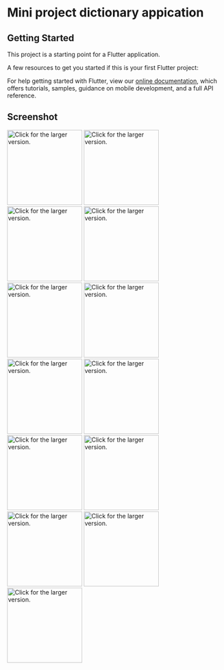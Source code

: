 # Mini project dictionary appication

## Getting Started

This project is a starting point for a Flutter application.

A few resources to get you started if this is your first Flutter project:

For help getting started with Flutter, view our
[online documentation](https://flutter.dev/docs), which offers tutorials,
samples, guidance on mobile development, and a full API reference.

## Screenshot
<a href="https://drive.google.com/uc?export=view&id=1RUcBdbJlIW6Y15ORSGyK8zLpp39gS5Z6"><img src="https://drive.google.com/uc?export=view&id=1RUcBdbJlIW6Y15ORSGyK8zLpp39gS5Z6" style="width: 175px; max-width: 100%; height: auto" title="Click for the larger version." /></a>
<a href="https://drive.google.com/uc?export=view&id=16nN7LR1ELHw-g9ZThsR7curgMwFtALws"><img src="https://drive.google.com/uc?export=view&id=16nN7LR1ELHw-g9ZThsR7curgMwFtALws" style="width: 175px; max-width: 100%; height: auto" title="Click for the larger version." /></a>
<a href="https://drive.google.com/uc?export=view&id=1nJnsuFW9KqLHJt8-j1fCqgX6mlMCi5q4"><img src="https://drive.google.com/uc?export=view&id=1nJnsuFW9KqLHJt8-j1fCqgX6mlMCi5q4" style="width: 175px; max-width: 100%; height: auto" title="Click for the larger version." /></a>
<a href="https://drive.google.com/uc?export=view&id=1e84wwgEvt0c8MbPhY_ssaoPgVj9ESPG7"><img src="https://drive.google.com/uc?export=view&id=1e84wwgEvt0c8MbPhY_ssaoPgVj9ESPG7" style="width: 175px; max-width: 100%; height: auto" title="Click for the larger version." /></a>
<a href="https://drive.google.com/uc?export=view&id=1v9OmA48qv0Ac691iAUZH5mc1pTMf0z65"><img src="https://drive.google.com/uc?export=view&id=1v9OmA48qv0Ac691iAUZH5mc1pTMf0z65" style="width: 175px; max-width: 100%; height: auto" title="Click for the larger version." /></a>
<a href="https://drive.google.com/uc?export=view&id=19DYb1QTNNK37JALNgnBC878HasT4uslC"><img src="https://drive.google.com/uc?export=view&id=19DYb1QTNNK37JALNgnBC878HasT4uslC" style="width: 175px; max-width: 100%; height: auto" title="Click for the larger version." /></a>
<a href="https://drive.google.com/uc?export=view&id=1ZAPKO3wP3Av8EA3cSoFPTxEnXAindJoo"><img src="https://drive.google.com/uc?export=view&id=1ZAPKO3wP3Av8EA3cSoFPTxEnXAindJoo" style="width: 175px; max-width: 100%; height: auto" title="Click for the larger version." /></a>
<a href="https://drive.google.com/uc?export=view&id=1fMfy1lFVkpC9IDUry-WH3f7C7VuDYSvf"><img src="https://drive.google.com/uc?export=view&id=1fMfy1lFVkpC9IDUry-WH3f7C7VuDYSvf" style="width: 175px; max-width: 100%; height: auto" title="Click for the larger version." /></a>
<a href="https://drive.google.com/uc?export=view&id=1z5p8cisqcNU-K4zPbFxjVdIZtOUgsfa8"><img src="https://drive.google.com/uc?export=view&id=1z5p8cisqcNU-K4zPbFxjVdIZtOUgsfa8" style="width: 175px; max-width: 100%; height: auto" title="Click for the larger version." /></a>
<a href="https://drive.google.com/uc?export=view&id=1CBTE3qy7jhJXaJUp9zRyWygxyDvqhzYb"><img src="https://drive.google.com/uc?export=view&id=1CBTE3qy7jhJXaJUp9zRyWygxyDvqhzYb" style="width: 175px; max-width: 100%; height: auto" title="Click for the larger version." /></a>
<a href="https://drive.google.com/uc?export=view&id=1atS8MATRT9KJmysG95Bv1GtueqiSNEVL"><img src="https://drive.google.com/uc?export=view&id=1atS8MATRT9KJmysG95Bv1GtueqiSNEVL" style="width: 175px; max-width: 100%; height: auto" title="Click for the larger version." /></a>
<a href="https://drive.google.com/uc?export=view&id=1Q5NIM1iH1IkEVYdW_FVWRdfBRCjioEgZ"><img src="https://drive.google.com/uc?export=view&id=1Q5NIM1iH1IkEVYdW_FVWRdfBRCjioEgZ" style="width: 175px; max-width: 100%; height: auto" title="Click for the larger version." /></a>
<a href="https://drive.google.com/uc?export=view&id=14Z4C3zcbA4NbH5eJa3D-gTEbodIaR7KE"><img src="https://drive.google.com/uc?export=view&id=14Z4C3zcbA4NbH5eJa3D-gTEbodIaR7KE" style="width: 175px; max-width: 100%; height: auto" title="Click for the larger version." /></a>
